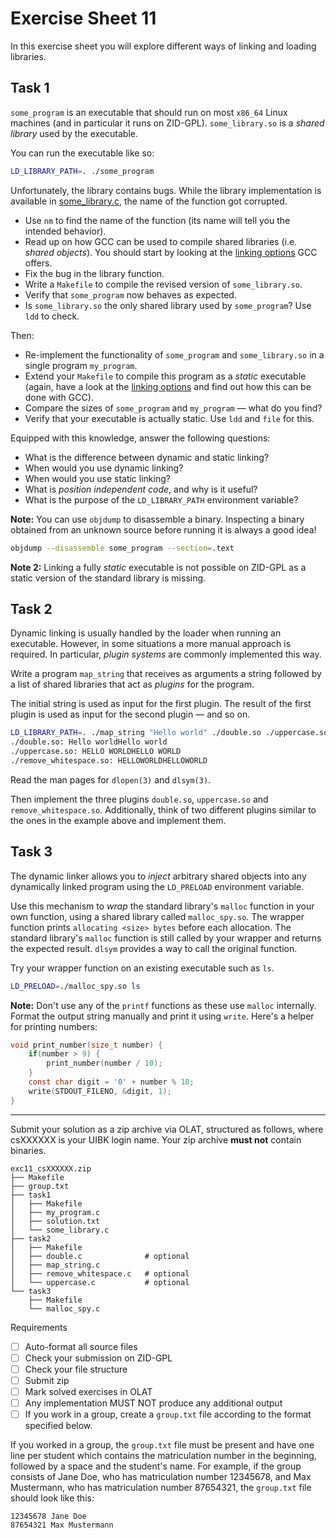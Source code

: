 # Exercise Sheet 11

In this exercise sheet you will explore different ways of linking and loading libraries.

## Task 1

`some_program` is an executable that should run on most `x86_64` Linux machines (and in particular it runs on ZID-GPL).
`some_library.so` is a _shared library_ used by the executable.

You can run the executable like so:

```sh
LD_LIBRARY_PATH=. ./some_program
```

Unfortunately, the library contains bugs.
While the library implementation is available in [some_library.c](some_library.c), the name of the function got corrupted.

- Use `nm` to find the name of the function (its name will tell you the intended behavior).
- Read up on how GCC can be used to compile shared libraries (i.e. _shared objects_). You should start by looking at the [linking options](https://gcc.gnu.org/onlinedocs/gcc/Link-Options.html) GCC offers.
- Fix the bug in the library function.
- Write a `Makefile` to compile the revised version of `some_library.so`.
- Verify that `some_program` now behaves as expected.
- Is `some_library.so` the only shared library used by `some_program`?
  Use `ldd` to check.

Then:

- Re-implement the functionality of `some_program` and `some_library.so` in a single program `my_program`.
- Extend your `Makefile` to compile this program as a _static_ executable (again, have a look at the [linking options](https://gcc.gnu.org/onlinedocs/gcc/Link-Options.html) and find out how this can be done with GCC).
- Compare the sizes of `some_program` and `my_program` — what do you find?
- Verify that your executable is actually static. Use `ldd` and `file` for this.

Equipped with this knowledge, answer the following questions:

- What is the difference between dynamic and static linking?
- When would you use dynamic linking?
- When would you use static linking?
- What is _position independent code_, and why is it useful?
- What is the purpose of the `LD_LIBRARY_PATH` environment variable?

**Note:** You can use `objdump` to disassemble a binary.
Inspecting a binary obtained from an unknown source before running it is always a good idea!

```sh
objdump --disassemble some_program --section=.text
```

**Note 2:** Linking a fully _static_ executable is not possible on ZID-GPL as a static version of the standard library is missing.

## Task 2

Dynamic linking is usually handled by the loader when running an executable.
However, in some situations a more manual approach is required.
In particular, _plugin systems_ are commonly implemented this way.

Write a program `map_string` that receives as arguments a string followed by a list of shared libraries that act as _plugins_ for the program.

The initial string is used as input for the first plugin.
The result of the first plugin is used as input for the second plugin — and so on.

```sh
LD_LIBRARY_PATH=. ./map_string "Hello world" ./double.so ./uppercase.so ./remove_whitespace.so
./double.so: Hello worldHello world
./uppercase.so: HELLO WORLDHELLO WORLD
./remove_whitespace.so: HELLOWORLDHELLOWORLD
```

Read the man pages for `dlopen(3)` and `dlsym(3)`.

Then implement the three plugins `double.so`, `uppercase.so` and `remove_whitespace.so`. Additionally, think of two different plugins similar to the ones in the example above and implement them.

## Task 3

The dynamic linker allows you to _inject_ arbitrary shared objects into any dynamically linked program using the `LD_PRELOAD` environment variable.

Use this mechanism to _wrap_ the standard library's `malloc` function in your own function, using a shared library called `malloc_spy.so`.
The wrapper function prints `allocating <size> bytes` before each allocation.
The standard library's `malloc` function is still called by your wrapper and returns the expected result.
`dlsym` provides a way to call the original function.

Try your wrapper function on an existing executable such as `ls`.
```sh
LD_PRELOAD=./malloc_spy.so ls
```

**Note:** Don't use any of the `printf` functions as these use `malloc` internally.
Format the output string manually and print it using `write`.
Here's a helper for printing numbers:

```c
void print_number(size_t number) {
    if(number > 9) {
        print_number(number / 10);
    }
    const char digit = '0' + number % 10;
    write(STDOUT_FILENO, &digit, 1);
}
```

---

Submit your solution as a zip archive via OLAT, structured as follows, where csXXXXXX is your UIBK login name. Your zip archive **must not** contain binaries.

```text
exc11_csXXXXXX.zip
├── Makefile
├── group.txt
├── task1
│   ├── Makefile
│   ├── my_program.c
│   ├── solution.txt
│   └── some_library.c
├── task2
│   ├── Makefile
│   ├── double.c              # optional
│   ├── map_string.c
│   ├── remove_whitespace.c   # optional
│   └── uppercase.c           # optional
└── task3
    ├── Makefile
    └── malloc_spy.c
```

Requirements

- [ ] Auto-format all source files
- [ ] Check your submission on ZID-GPL
- [ ] Check your file structure
- [ ] Submit zip
- [ ] Mark solved exercises in OLAT
- [ ] Any implementation MUST NOT produce any additional output
- [ ] If you work in a group, create a `group.txt` file according to the format specified below.

If you worked in a group, the `group.txt` file must be present
and have one line per student which contains the matriculation number
in the beginning, followed by a space and the student's name.
For example, if the group consists of Jane Doe,
who has matriculation number 12345678,
and Max Mustermann, who has matriculation number 87654321,
the `group.txt` file should look like this:

```text
12345678 Jane Doe
87654321 Max Mustermann
```
